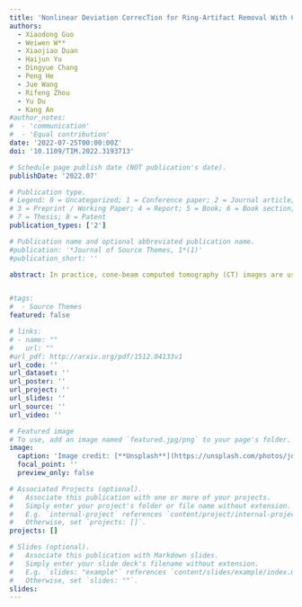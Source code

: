 ```yaml
---
title: 'Nonlinear Deviation CorrecTion for Ring-Artifact Removal With Cone-Beam Computed Tomography, IEEE Transactions on Instrumentation and Measurement'
authors:
  - Xiaodong Guo
  - Weiwen W**
  - Xiaojiao Duan
  - Haijun Yu
  - Dingyue Chang
  - Peng He
  - Jue Wang
  - Rifeng Zhou
  - Yu Du
  - Kang An
#author_notes:
#  - 'communication'
#  - 'Equal contribution'
date: '2022-07-25T00:00:00Z'
doi: '10.1109/TIM.2022.3193713'

# Schedule page publish date (NOT publication's date).
publishDate: '2022.07'

# Publication type.
# Legend: 0 = Uncategorized; 1 = Conference paper; 2 = Journal article;
# 3 = Preprint / Working Paper; 4 = Report; 5 = Book; 6 = Book section;
# 7 = Thesis; 8 = Patent
publication_types: ['2']

# Publication name and optional abbreviated publication name.
#publication: '*Journal of Source Themes, 1*(1)'
#publication_short: ''

abstract: In practice, cone-beam computed tomography (CT) images are usually tarnished by ring artifacts. To address this problem, in this article, we proposed a ring-artifact removal technique based on the nonlinear deviation correction of pixel response for flat panel detector (FPD), named Nonlinear Deviation CorrecTion (NDCT). Our proposed NDCT is a two-point fitting correction method of the local response from mean projection images. Its advantages lie in the following three aspects. First, it obtains correction coefficients by solving the correction equations based on the mean projection images without additional scanning, which improves efficiency. Second, it corrects all pixels of FPD at the same time, which eliminates the inconsistency of adjacent pixels and then the ring artifact within the 3-D CT image can be corrected. Third, the calculation is very simple so the correction speed is fast, which further improves efficiency in practice. Both numerical and real experiments showed that our NDCT method achieved excellent performance and fast speed in ring-artifact removal.


#tags:
#  - Source Themes
featured: false

# links:
# - name: ""
#   url: ""
#url_pdf: http://arxiv.org/pdf/1512.04133v1
url_code: ''
url_dataset: ''
url_poster: ''
url_project: ''
url_slides: ''
url_source: ''
url_video: ''

# Featured image
# To use, add an image named `featured.jpg/png` to your page's folder.
image:
  caption: 'Image credit: [**Unsplash**](https://unsplash.com/photos/jdD8gXaTZsc)'
  focal_point: ''
  preview_only: false

# Associated Projects (optional).
#   Associate this publication with one or more of your projects.
#   Simply enter your project's folder or file name without extension.
#   E.g. `internal-project` references `content/project/internal-project/index.md`.
#   Otherwise, set `projects: []`.
projects: []

# Slides (optional).
#   Associate this publication with Markdown slides.
#   Simply enter your slide deck's filename without extension.
#   E.g. `slides: "example"` references `content/slides/example/index.md`.
#   Otherwise, set `slides: ""`.
slides:
---
```

